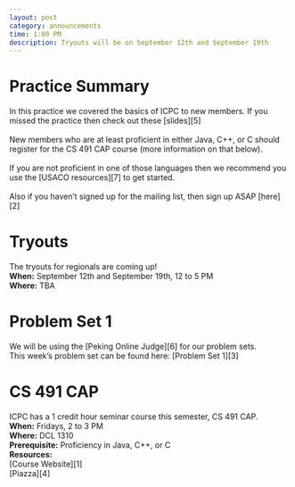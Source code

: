 ```yaml
---
layout: post
category: announcements
time: 1:00 PM
description: Tryouts will be on September 12th and September 19th
---
```

<h1>Practice Summary</h1>
In this practice we covered the basics of ICPC to new members. If you missed the practice then check out these [slides][5]
<br>
<br>
New members who are at least proficient in either Java, C++, or C should register for the CS 491 CAP course (more information on that below).
<br>
<br>
If you are not proficient in one of those languages then we recommend you use the [USACO resources][7] to get started.
<br>
<br>
Also if you haven’t signed up for the mailing list, then sign up ASAP [here][2]

<h1>Tryouts</h1>
The tryouts for regionals are coming up!
<br>
<b>When:</b> September 12th and September 19th, 12 to 5 PM
<br>
<b>Where:</b> TBA

<h1>Problem Set 1</h1>
We will be using the [Peking Online Judge][6] for our problem sets. 
<br>
This week’s problem set can be found here: [Problem Set 1][3]

<h1>CS 491 CAP</h1>
ICPC has a 1 credit hour seminar course this semester, CS 491 CAP.
<br> 
<b>When:</b> Fridays, 2 to 3 PM
<br>
<b>Where:</b> DCL 1310
<br>
<b>Prerequisite:</b> Proficiency in Java, C++, or C
<br>
<b>Resources:</b>
<br>
[Course Website][1]
<br>
[Piazza][4]

[1]: https://wiki.cites.illinois.edu/wiki/display/cs491cap/Home
[2]: https://www-s.acm.uiuc.edu/cgi-bin/mailman/listinfo/icpc-l
[3]: https://wiki.cites.illinois.edu/wiki/display/cs491cap/Problem+Set+%231
[4]: https://piazza.com/class#fall2015/cs491cap
[5]: https://wiki.cites.illinois.edu/wiki/download/attachments/556302398/lecture1_intro.pdf?version=2&modificationDate=1440650094000&api=v2
[6]: http://poj.org/
[7]: http://train.usaco.org/usacogate
